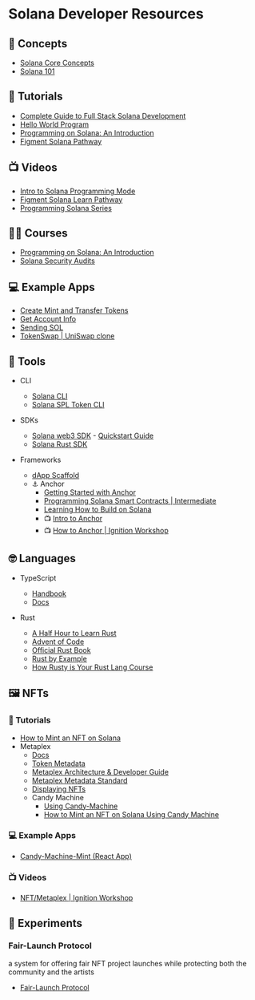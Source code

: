 # Solana Developer Resources

## :brain: Concepts
- [Solana Core Concepts](https://www.youtube.com/watch?v=4dNuMXBjpr0)
- [Solana 101](https://2501babe.github.io/posts/solana101.html)


## :page_facing_up: Tutorials
- [Complete Guide to Full Stack Solana Development](https://dev.to/dabit3/the-complete-guide-to-full-stack-solana-development-with-react-anchor-rust-and-phantom-3291)
- [Hello World Program](https://docs.solana.com/developing/on-chain-programs/examples#helloworld)
- [Programming on Solana: An Introduction](https://paulx.dev/blog/2021/01/14/programming-on-solana-an-introduction/)
- [Figment Solana Pathway](https://learn.figment.io/pathways/solana-pathway)


## :tv: Videos
- [Intro to Solana Programming Mode](https://www.youtube.com/watch?v=7Iitv5tMOMY)
- [Figment Solana Learn Pathway](https://www.youtube.com/watch?v=0I8d0doTZuw)
- [Programming Solana Series](https://www.youtube.com/playlist?list=PL41Cw3fN3CfdbmhgxADwyDyIoDrxc22v2)


## :woman_teacher: Courses
- [Programming on Solana: An Introduction](https://solhack.com/courses/programming-on-solana-an-introduction/)
- [Solana Security Audits](https://solhack.com/courses/solana-security-audit-workshop-by-solend/)


## :computer: Example Apps
- [Create Mint and Transfer Tokens](https://github.com/solana-labs/solana-program-library/blob/master/token/js/examples/create_mint_and_transfer_tokens.js)
- [Get Account Info](https://github.com/solana-labs/solana-web3.js/blob/master/examples/get_account_info.js)
- [Sending SOL](https://github.com/solana-labs/solana-web3.js/blob/master/examples/send_sol.js)
- [TokenSwap | UniSwap clone](https://github.com/solana-labs/solana-program-library/tree/master/token-swap)


## :hammer: Tools
- CLI
    - [Solana CLI](https://docs.solana.com/cli/install-solana-cli-tools)
    - [Solana SPL Token CLI](https://spl.solana.com/token)

- SDKs
    - [Solana web3 SDK](https://solana-labs.github.io/solana-web3.js/)
            - [Quickstart Guide](https://github.com/solana-labs/solana/blob/master/docs/src/developing/clients/javascript-api.md)
    - [Solana Rust SDK](https://docs.rs/solana-program/1.6.1/solana_program/index.html)

- Frameworks
    - [dApp Scaffold](https://github.com/solana-labs/dapp-scaffold)
    - :anchor: Anchor
        - [Getting Started with Anchor](https://project-serum.github.io/anchor/getting-started/introduction.html)
        - [Programming Solana Smart Contracts | Intermediate](https://www.youtube.com/watch?v=i6Ycr5nhjH8)
        - [Learning How to Build on Solana](https://www.brianfriel.xyz/learning-how-to-build-on-solana/)
        - :tv: [Intro to Anchor](https://www.youtube.com/watch?v=FmdPAwsqJC4)
        - :tv: [How to Anchor | Ignition Workshop](https://www.twitch.tv/videos/1142817871)

## :nerd_face: Languages
- TypeScript
    - [Handbook](https://www.typescriptlang.org/docs/handbook/intro.html)
    - [Docs](https://www.typescriptlang.org/docs/)

- Rust
    - [A Half Hour to Learn Rust](https://fasterthanli.me/articles/a-half-hour-to-learn-rust)
    - [Advent of Code](https://fasterthanli.me/series/advent-of-code-2020)
    - [Official Rust Book](https://doc.rust-lang.org/book/)
    - [Rust by Example](https://doc.rust-lang.org/rust-by-example/)
    - [How Rusty is Your Rust Lang Course](https://solhack.com/courses/how-rusty-is-your-rust-lang/)


## :framed_picture: NFTs

### :page_facing_up: Tutorials
- [How to Mint an NFT on Solana](https://www.quicknode.com/guides/web3-sdks/how-to-mint-an-nft-on-solana)
- Metaplex
    - [Docs](https://docs.metaplex.com/)
    - [Token Metadata](https://github.com/metaplex-foundation/metaplex/blob/b57a335552bd00b3e2e6c41ca7aa6a3ec0c689bf/rust/token-metadata/program/README.md)
    - [Metaplex Architecture & Developer Guide](https://medium.com/metaplex/metaplex-architecture-b94a64c37130)
    - [Metaplex Metadata Standard](https://medium.com/metaplex/metaplex-metadata-standard-45af3d04b541)
    - [Displaying NFTs](https://gist.github.com/creativedrewy/9bce794ff278aae23b64e6dc8f10e906)
    - Candy Machine
        - [Using Candy-Machine](https://hackmd.io/@levicook/HJcDneEWF)
        - [How to Mint an NFT on Solana Using Candy Machine](https://www.quicknode.com/guides/web3-sdks/how-to-mint-an-nft-on-solana-using-candy-machine)

### :computer: Example Apps
- [Candy-Machine-Mint (React App)](https://github.com/exiled-apes/candy-machine-mint)

### :tv: Videos
- [NFT/Metaplex | Ignition Workshop](https://www.twitch.tv/videos/1144702694)


## :test_tube: Experiments

### Fair-Launch Protocol
a system for offering fair NFT project launches while protecting both the community and the artists
- [Fair-Launch Protocol](https://hackmd.io/FxCiD20ETZeMbfA8on9WMg?view#Fair-Launch-Protocol)